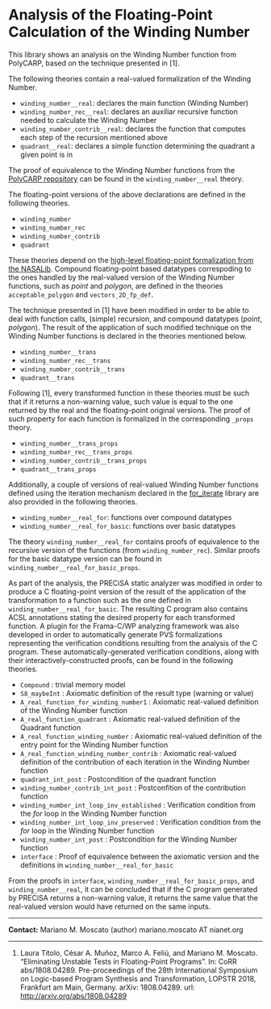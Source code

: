# Analysis of the Floating-Point Calculation of the Winding Number 

This library shows an analysis on the Winding Number function from PolyCARP, based on the technique presented in [1].

The following theories contain a real-valued formalization of the Winding Number.

* `winding_number__real`: declares the main function (Winding Number)
* `winding_number_rec__real`: declares an auxiliar recursive function needed to calculate the Winding Number
* `winding_number_contrib__real`: declares the function that computes each step of the recursion mentioned above
* `quadrant__real`: declares a simple function determining the quadrant a given point is in

The proof of equivalence to the Winding Number functions from the [PolyCARP repository] can be found in the `winding_number__real` theory.

The floating-point versions of the above declarations are defined in the following theories.

* `winding_number`
* `winding_number_rec`
* `winding_number_contrib`
* `quadrant`

These theories depend on the [high-level floating-point formalization from the NASALib]. Compound floating-point based datatypes correspoding to the ones handled by the real-valued version of the Winding Number functions, such as _point_ and _polygon_, are defined in the theories `acceptable_polygon` and `vectors_2D_fp_def`.

The technique presented in [1] have been modified in order to be able to deal with function calls, (simple) recursion, and compound datatypes (_point_, _polygon_). The result of the application of such modified technique on the Winding Number functions is declared in the theories mentioned below.

* `winding_number__trans`
* `winding_number_rec__trans`
* `winding_number_contrib__trans`
* `quadrant__trans`

Following [1], every transformed function in these theories must be such that if it returns a non-warning value, such value is equal to the one returned by the real and the floating-point original versions. The proof of such property for each function is formalized in the corresponding `_props` theory.

* `winding_number__trans_props`
* `winding_number_rec__trans_props`
* `winding_number_contrib__trans_props`
* `quadrant__trans_props`

Additionally, a couple of versions of real-valued Winding Number functions defined using the iteration mechanism declared in the [for_iterate] library are also provided in the following theories.

* `winding_number__real_for`: functions over compound datatypes
* `winding_number__real_for_basic`: functions over basic datatypes

The theory `winding_number__real_for` contains proofs of equivalence to the recursive version of the functions (from `winding_number_rec`). Similar proofs for the basic datatype version can be found in `winding_number__real_for_basic_props`.

As part of the analysis, the PRECiSA static analyzer was modified in order to produce a C floating-point version of the result of the application of the transformation to a function such as the one defined in `winding_number__real_for_basic`. The resulting C program also contains ACSL annotations stating the desired property for each transformed function. A plugin for the Frama-C/WP analyzing framework was also developed in order to automatically generate PVS formalizations representing the verification conditions resulting from the analysis of the C program. These automatically-generated verification conditions, along with their interactively-constructed proofs, can be found in the following theories.

* `Compound` : trivial memory model
* `S8_maybeInt` : Axiomatic definition of the result type (warning or value)
* `A_real_function_for_winding_number1` : Axiomatic real-valued definition of the Winding Number function
* `A_real_function_quadrant` : Axiomatic real-valued definition of the Quadrant function
* `A_real_function_winding_number` : Axiomatic real-valued definition of the entry point for the Winding Number function
* `A_real_function_winding_number_contrib` : Axiomatic real-valued definition of the contribution of each iteration in the Winding Number function
* `quadrant_int_post` : Postcondition of the quadrant function
* `winding_number_contrib_int_post` : Postconfition of the contribution function
* `winding_number_int_loop_inv_established` : Verification condition from the _for_ loop in the Winding Number function
* `winding_number_int_loop_inv_preserved` : Verification condition from the _for_ loop in the Winding Number function
* `winding_number_int_post` : Postcondition for the Winding Number function
* `interface` : Proof of equivalence between the axiomatic version and the definitions in `winding_number__real_for_basic`

From the proofs in `interface`,  `winding_number__real_for_basic_props`, and `winding_number__real`, it can be concluded that if the C program generated by PRECiSA returns a non-warning value, it returns the same value that the real-valued version would have returned on the same inputs.

---

**Contact:** Mariano M. Moscato (author) mariano.moscato AT nianet.org

---

1. Laura Titolo, César A. Muñoz, Marco A. Feliú, and Mariano M. Moscato.  “Eliminating Unstable Tests in Floating-Point Programs”. In: CoRR abs/1808.04289. Pre-proceedings of the 28th International Symposium on Logic-based Program Synthesis and Transformation, LOPSTR 2018, Frankfurt am Main, Germany. arXiv: 1808.04289. url: http://arxiv.org/abs/1808.04289

[PolyCARP repository]: ../PolyCARP/polygon_contain.pvs

[high-level floating-point formalization from the NASALib]: https://github.com/nasa/pvslib/tree/master/float

[for_iterate]: https://github.com/nasa/pvslib/blob/master/structures/for_iterate.pvs
